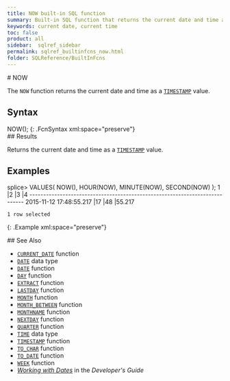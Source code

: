 ```yaml
---
title: NOW built-in SQL function
summary: Built-in SQL function that returns the current date and time as a TIMESTAMP value
keywords: current date, current time
toc: false
product: all
sidebar:  sqlref_sidebar
permalink: sqlref_builtinfcns_now.html
folder: SQLReference/BuiltInFcns
---
```

<section>
<div class="TopicContent" data-swiftype-index="true" markdown="1">
# NOW

The `NOW` function returns the current date and time as a
[`TIMESTAMP`](sqlref_builtinfcns_timestamp.html) value.

## Syntax

<div class="fcnWrapperWide" markdown="1">
    NOW();
{: .FcnSyntax xml:space="preserve"}

</div>
## Results

Returns the current date and time as a
[`TIMESTAMP`](sqlref_builtinfcns_timestamp.html) value.

## Examples

<div class="preWrapper" markdown="1">
    splice> VALUES( NOW(), HOUR(NOW), MINUTE(NOW), SECOND(NOW) );
    1                            |2          |3          |4
    ----------------------------------------------------------------------------
    2015-11-12 17:48:55.217      |17         |48         |55.217
    
    1 row selected
{: .Example xml:space="preserve"}

</div>
## See Also

* [`CURRENT_DATE`](sqlref_builtinfcns_currentdate.html) function
* [`DATE`](sqlref_builtinfcns_date.html) data type
* [`DATE`](sqlref_builtinfcns_date.html) function
* [`DAY`](sqlref_builtinfcns_day.html) function
* [`EXTRACT`](sqlref_builtinfcns_extract.html) function
* [`LASTDAY`](sqlref_builtinfcns_day.html) function
* [`MONTH`](sqlref_builtinfcns_month.html) function
* [`MONTH_BETWEEN`](sqlref_builtinfcns_monthbetween.html) function
* [`MONTHNAME`](sqlref_builtinfcns_monthname.html) function
* [`NEXTDAY`](sqlref_builtinfcns_day.html) function
* [`QUARTER`](sqlref_builtinfcns_quarter.html) function
* [`TIME`](sqlref_builtinfcns_time.html) data type
* [`TIMESTAMP`](sqlref_builtinfcns_timestamp.html) function
* [`TO_CHAR`](sqlref_builtinfcns_char.html) function
* [`TO_DATE`](sqlref_builtinfcns_date.html) function
* [`WEEK`](sqlref_builtinfcns_week.html) function
* *[Working with Dates](developers_fundamentals_dates.html)* in the
  *Developer's Guide*

</div>
</section>

